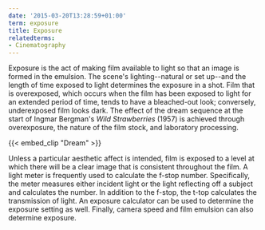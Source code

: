 ```yaml
---
date: '2015-03-20T13:28:59+01:00'
term: exposure
title: Exposure
relatedterms:
- Cinematography
---
```


Exposure is the act of making film available to light so that an image
is formed in the emulsion.<!--more--> The scene's lighting--natural or set
up--and the length of time exposed to light determines the exposure in
a shot. Film that is overexposed, which occurs when the film has been
exposed to light for an extended period of time, tends to have a
bleached-out look; conversely, underexposed film looks dark. The
effect of the dream sequence at the start of Ingmar Bergman's <i>Wild
Strawberries</i> (1957) is achieved through overexposure, the nature of
the film stock, and laboratory processing.

{{< embed_clip "Dream" >}}

Unless a particular aesthetic affect is intended, film is exposed to a
level at which there will be a clear image that is consistent
throughout the film. A light meter is frequently used to calculate the
f-stop number. Specifically, the meter measures either incident light
or the light reflecting off a subject and calculates the number. In
addition to the f-stop, the t-top calculates the transmission of
light. An exposure calculator can be used to determine the exposure
setting as well. Finally, camera speed and film emulsion can also
determine exposure.